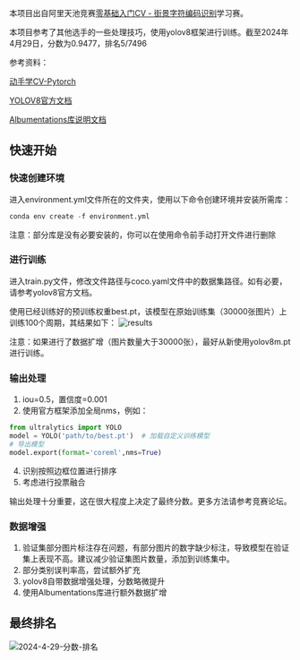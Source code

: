 本项目出自阿里天池竞赛[零基础入门CV - 街景字符编码识别](https://tianchi.aliyun.com/competition/entrance/531795/information)学习赛。

本项目参考了其他选手的一些处理技巧，使用yolov8框架进行训练。截至2024年4月29日，分数为0.9477，排名5/7496

参考资料：

[动手学CV-Pytorch](https://datawhalechina.github.io/dive-into-cv-pytorch/#/?id=dive-into-cv-pytorch)

[YOLOV8官方文档](https://docs.ultralytics.com/)

[Albumentations库说明文档](https://albumentations.ai/docs/)



## 快速开始

### 快速创建环境

进入environment.yml文件所在的文件夹，使用以下命令创建环境并安装所需库：

```python
conda env create -f environment.yml
```

注意：部分库是没有必要安装的，你可以在使用命令前手动打开文件进行删除

### 进行训练

进入train.py文件，修改文件路径与coco.yaml文件中的数据集路径。如有必要，请参考yolov8官方文档。

使用已经训练好的预训练权重best.pt，该模型在原始训练集（30000张图片）上训练100个周期，其结果如下：
![results](https://github.com/shenmi175/SVHN-TianChi/assets/102409368/48b5daf7-0800-497d-8ba8-32f226da2e3a)

注意：如果进行了数据扩增（图片数量大于30000张），最好从新使用yolov8m.pt进行训练。


### 输出处理
1. iou=0.5，置信度=0.001
2. 使用官方框架添加全局nms，例如：
```python
from ultralytics import YOLO
model = YOLO('path/to/best.pt')  # 加载自定义训练模型
# 导出模型
model.export(format='coreml',nms=True)
```
4. 识别按照边框位置进行排序
5. 考虑进行投票融合

输出处理十分重要，这在很大程度上决定了最终分数。更多方法请参考竞赛论坛。

### 数据增强
1. 验证集部分图片标注存在问题，有部分图片的数字缺少标注，导致模型在验证集上表现不高。建议减少验证集图片数量，添加到训练集中。
2. 部分类别误判率高，尝试额外扩充
3. yolov8自带数据增强处理，分数略微提升
4. 使用Albumentations库进行额外数据扩增



## 最终排名
![2024-4-29-分数-排名](https://github.com/shenmi175/SVHN-TianChi/assets/102409368/52eb72a2-a9a6-4e27-a9bd-c9fac2789cde)


